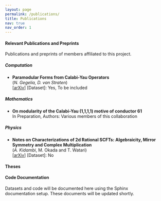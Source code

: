 ```yaml
---
layout: page
permalink: /publications/
title: Publications
nav: true
nav_order: 1
---
```


#### Relevant Publications and Preprints
Publications and preprints of members affiliated to this project. 


##### Computation

- **Paramodular Forms from Calabi-Yau Operators**<br>
(*N. Gegelia, D. van Straten*) <br>
[[arXiv](https://arxiv.org/abs/2408.10183)] [Dataset]: Yes, To be included

##### Mathematics

- **On modularity of the Calabi-Yau (1,1,1,1) motive of conductor 61** <br>
In Preparation, Authors: Various members of this collaboration 

##### Physics

- **Notes on Characterizations of 2d Rational SCFTs: Algebraicity, Mirror Symmetry and Complex Multiplication** <br> (_A. Kidambi_, M. Okada and T. Watari)<br>
[[arXiv](https://arxiv.org/abs/2408.00861)]  [Dataset]: No


#### Theses




#### Code Documentation

Datasets and code will be documented here using the Sphinx documentation setup. These documents will be updated shortly. 

